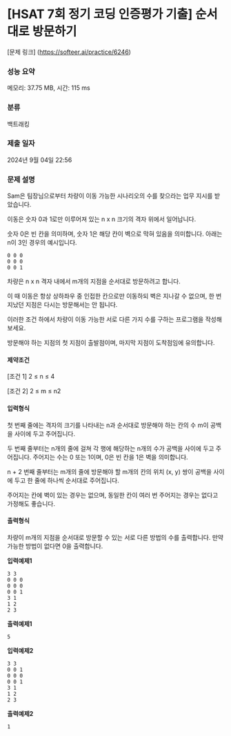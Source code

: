 # [HSAT 7회 정기 코딩 인증평가 기출] 순서대로 방문하기
[문제 링크] (https://softeer.ai/practice/6246)

### 성능 요약

메모리: 37.75 MB, 시간: 115 ms

### 분류

백트래킹

### 제출 일자

2024년 9월 04일 22:56

### 문제 설명

<p>Sam은 팀장님으로부터 차량이 이동 가능한 시나리오의 수를 찾으라는 업무 지시를 받았습니다. </p>
<p>이동은 숫자 0과 1로만 이루어져 있는 n x n 크기의 격자 위에서 일어납니다. </p>
<p>숫자 0은 빈 칸을 의미하며, 숫자 1은 해당 칸이 벽으로 막혀 있음을 의미합니다. 아래는 n이 3인 경우의 예시입니다.</p>

```
0 0 0
0 0 0
0 0 1
```

<p>차량은 n x n 격자 내에서 m개의 지점을 순서대로 방문하려고 합니다. </p>
<p>이 때 이동은 항상 상하좌우 중 인접한 칸으로만 이동하되 벽은 지나갈 수 없으며, 한 번 지났던 지점은 다시는 방문해서는 안 됩니다. </p>
<p>이러한 조건 하에서 차량이 이동 가능한 서로 다른 가지 수를 구하는 프로그램을 작성해보세요.</p>
<p>방문해야 하는 지점의 첫 지점이 출발점이며, 마지막 지점이 도착점임에 유의합니다.</p>


#### 제약조건
[조건 1] 2 ≤ n ≤ 4

[조건 2] 2 ≤ m ≤ n2

#### 입력형식
<p>첫 번째 줄에는 격자의 크기를 나타내는 n과 순서대로 방문해야 하는 칸의 수 m이 공백을 사이에 두고 주어집니다.</p>

<p>두 번째 줄부터는 n개의 줄에 걸쳐 각 행에 해당하는 n개의 수가 공백을 사이에 두고 주어집니다. 주어지는 수는 0 또는 1이며, 0은 빈 칸을 1은 벽을 의미합니다.</p>

<p>n + 2 번째 줄부터는 m개의 줄에 방문해야 할 m개의 칸의 위치 (x, y) 쌍이 공백을 사이에 두고 한 줄에 하나씩 순서대로 주어집니다. </p>
  
<p>주어지는 칸에 벽이 있는 경우는 없으며, 동일한 칸이 여러 번 주어지는 경우는 없다고 가정해도 좋습니다.</p>

#### 출력형식
<p>차량이 m개의 지점을 순서대로 방문할 수 있는 서로 다른 방법의 수를 출력합니다. 만약 가능한 방법이 없다면 0을 출력합니다.</p>

**입력예제1**
```
3 3
0 0 0
0 0 0
0 0 1
3 1
1 2
2 3
```

**출력예제1**
```
5
```

**입력예제2**
```
3 3
0 0 1
0 0 0
0 0 1
3 1
1 2
2 3
```

**출력예제2**
```
1
```
